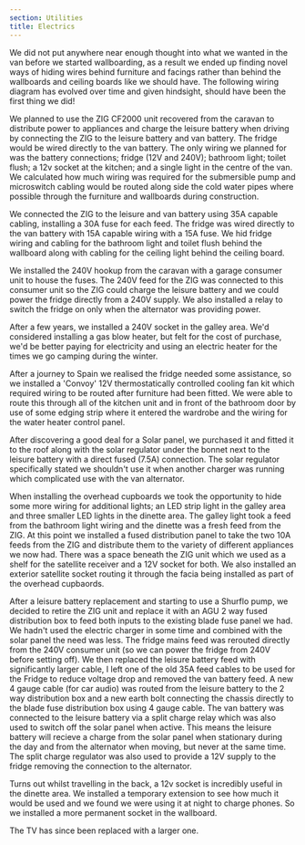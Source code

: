 ```yaml
---
section: Utilities
title: Electrics
---
```


We did not put anywhere near enough thought into what we wanted in the van before we started wallboarding, as a result we ended up finding novel ways of hiding wires behind furniture and facings rather than behind the wallboards and ceiling boards like we should have. The following wiring diagram has evolved over time and given hindsight, should have been the first thing we did! 

<div class="flickrslideshow" data-ids="[7425184558]">
</div>

We planned to use the ZIG CF2000 unit recovered from the caravan to distribute power to appliances and charge the leisure battery when driving by connecting the ZIG to the leisure battery and van battery. The fridge would be wired directly to the van battery. The only wiring we planned for was the battery connections; fridge (12V and 240V); bathroom light; toilet flush; a 12v socket at the kitchen; and a single light in the centre of the van. We calculated how much wiring was required for the submersible pump and microswitch cabling would be routed along side the cold water pipes where possible through the furniture and wallboards during construction. 

We connected the ZIG to the leisure and van battery using 35A capable cabling, installing a 30A fuse for each feed. The fridge was wired directly to the van battery with 15A capable wiring with a 15A fuse. We hid fridge wiring and cabling for the bathroom light and toilet flush behind the wallboard along with cabling for the ceiling light behind the ceiling board.

<div class="flickrslideshow" data-ids="[872278971, 1197184157, 1197207203]">
</div>

We installed the 240V hookup from the caravan with a garage consumer unit to house the fuses. The 240V feed for the ZIG was connected to this consumer unit so the ZIG could charge the leisure battery and we could power the fridge directly from a 240V supply. We also installed a relay to switch the fridge on only when the alternator was providing power. 

<div class="flickrslideshow" data-ids="[2413795589,14006178323,2414622198,2414626950]">
</div>

After a few years, we installed a 240V socket in the galley area. We'd considered installing a gas blow heater, but felt for the cost of purchase, we'd be better paying for electricity and using an electric heater for the times we go camping during the winter. 

<div class="flickslideshow" data-ids="[13986147395,13986151075]">
</div>

After a journey to Spain we realised the fridge needed some assistance, so we installed a 'Convoy' 12V thermostatically controlled cooling fan kit which required wiring to be routed after furniture had been fitted. We were able to route this through all of the kitchen unit and in front of the bathroom door by use of some edging strip where it entered the wardrobe and the wiring for the water heater control panel.

After discovering a good deal for a Solar panel, we purchased it and fitted it to the roof along with the solar regulator under the bonnet next to the leisure battery with a direct fused (7.5A) connection. The solar regulator specifically stated we shouldn't use it when another charger was running which complicated use with the van alternator. 

<div class="flickrslideshow" data-ids="[2549811676,2549820662,2655469374]">
</div>

When installing the overhead cupboards we took the opportunity to hide some more wiring for additional lights; an LED strip light in the galley area and three smaller LED lights in the dinette area. The galley light took a feed from the bathroom light wiring and the dinette was a fresh feed from the ZIG. At this point we installed a fused distribution panel to take the two 10A feeds from the ZIG and distribute them to the variety of different appliances we now had. There was a space beneath the ZIG unit which we used as a shelf for the satellite receiver and a 12V socket for both. We also installed an exterior satellite socket routing it through the facia being installed as part of the overhead cupbaords. 

<div class="flickrslideshow" data-ids="[3426045393,3426045947,3426851926,2453154652,2654638803,2655467236,2321643553,2655477344]">
</div>

After a leisure battery replacement and starting to use a Shurflo pump, we decided to retire the ZIG unit and replace it with an AGU 2 way fused distribution box to feed both inputs to the existing blade fuse panel we had. We hadn't used the electric charger in some time and combined with the solar panel the need was less. The fridge mains feed was rerouted directly from the 240V consumer unit (so we can power the fridge from 240V before setting off). We then replaced the leisure battery feed with significantly larger cable, I left one of the old 35A feed cables to be used for the Fridge to reduce voltage drop and removed the van battery feed. A new 4 gauge cable (for car audio) was routed from the leisure battery to the 2 way distribution box and a new earth bolt connecting the chassis directly to the blade fuse distribution box using 4 gauge cable. The van battery was connected to the leisure battery via a split charge relay which was also used to switch off the solar panel when active. This means the leisure battery will recieve a charge from the solar panel when stationary during the day and from the alternator when moving, but never at the same time. The split charge regulator was also used to provide a 12V supply to the fridge removing the connection to the alternator.  

<div class="flickrslideshow" data-ids="[7359693154,13986618774,14006166173]">
</div>

Turns out whilst travelling in the back, a 12v socket is incredibly useful in the dinette area. We installed a temporary extension to see how much it would be used and we found we were using it at night to charge phones. So we installed a more permanent socket in the wallboard. 

<div class="flickrslideshow" data-ids="[13982990321]">
</div>

The TV has since been replaced with a larger one. 

<div class="flickrslideshow" data-ids="[7359686260]">
</div>